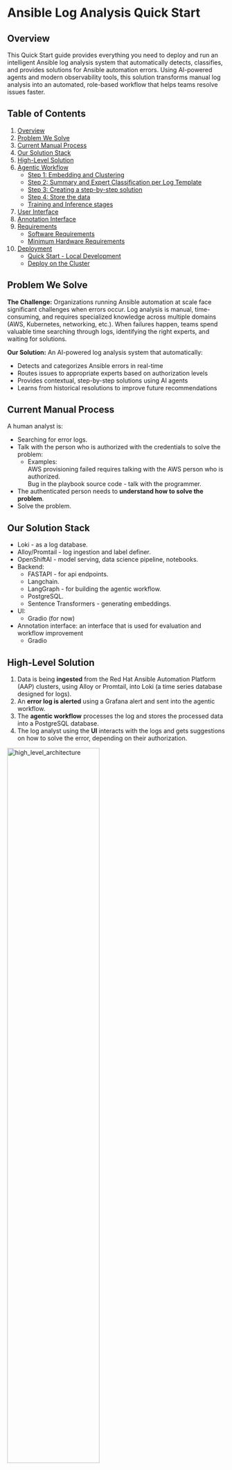# Ansible Log Analysis Quick Start

## Overview

This Quick Start guide provides everything you need to deploy and run an intelligent Ansible log analysis system that automatically detects, classifies, and provides solutions for Ansible automation errors. Using AI-powered agents and modern observability tools, this solution transforms manual log analysis into an automated, role-based workflow that helps teams resolve issues faster.

## Table of Contents

1. [Overview](#overview)
2. [Problem We Solve](#problem-we-solve)
3. [Current Manual Process](#current-manual-process)
4. [Our Solution Stack](#our-solution-stack)
5. [High-Level Solution](#high-level-solution)
6. [Agentic Workflow](#agentic-workflow)
   - [Step 1: Embedding and Clustering](#step-1-embedding-and-clustering)
   - [Step 2: Summary and Expert Classification per Log Template](#step-2-summary-and-expert-classification-per-log-template)
   - [Step 3: Creating a step-by-step solution](#step-3-creating-a-step-by-step-solution)
   - [Step 4: Store the data](#step-4-store-the-data)
   - [Training and Inference stages](#training-and-inference-stages)
7. [User Interface](#user-interface)
8. [Annotation Interface](#annotation-interface)
9. [Requirements](#requirements)
   - [Software Requirements](#software-requirements)
   - [Minimum Hardware Requirements](#minimum-hardware-requirements)
10. [Deployment](#deployment)
    - [Quick Start - Local Development](#quick-start---local-development)
    - [Deploy on the Cluster](#deploy-on-the-cluster)

## Problem We Solve

**The Challenge:** Organizations running Ansible automation at scale face significant challenges when errors occur. Log analysis is manual, time-consuming, and requires specialized knowledge across multiple domains (AWS, Kubernetes, networking, etc.). When failures happen, teams spend valuable time searching through logs, identifying the right experts, and waiting for solutions.

**Our Solution:** An AI-powered log analysis system that automatically:
- Detects and categorizes Ansible errors in real-time
- Routes issues to appropriate experts based on authorization levels
- Provides contextual, step-by-step solutions using AI agents
- Learns from historical resolutions to improve future recommendations

## Current Manual Process

A human analyst is:

* Searching for error logs.  
* Talk with the person who is authorized with the credentials to solve the problem:  
  * Examples:   
    AWS provisioning failed requires talking with the AWS person who is authorized.  
    Bug in the playbook source code \- talk with the programmer.  
* The authenticated person needs to **understand how to solve the problem**.  
* Solve the problem.

## Our Solution Stack

* Loki \- as a log database.  
* Alloy/Promtail \- log ingestion and label definer.  
* OpenShiftAI \- model serving, data science pipeline, notebooks.  
* Backend:  
  * FASTAPI \- for api endpoints.  
  * Langchain.  
  * LangGraph \- for building the agentic workflow.  
  * PostgreSQL.  
  * Sentence Transformers \- generating embeddings.  
* UI:  
  * Gradio (for now)  
* Annotation interface: an interface that is used for evaluation and workflow improvement  
  * Gradio

## High-Level Solution

1. Data is being **ingested** from the Red Hat Ansible Automation Platform (AAP) clusters, using Alloy or Promtail, into Loki (a time series database designed for logs).  
2. An **error log is alerted** using a Grafana alert and sent into the agentic workflow.  
3. The **agentic workflow** processes the log and stores the processed data into a PostgreSQL database.  
4. The log analyst using the **UI** interacts with the logs and gets suggestions on how to solve the error, depending on their authorization. 

<img src="figures/high_level_architecture.png" alt="high_level_architecture" style="width:65%;">

## Agentic Workflow:

<img src="figures/workflow.png" alt="Workflow" style="width:65%;">

### Step 1: Embedding and Clustering

Many logs are generated from the same log template. To group them, we embed a subset of each log, then cluster all the embeddings into groups. Each group represents a log template. For example, let’s look at the following three logs:

```
1. error: user id 10 already exits.
2. error: user id 15 already exits.
3. error: password of user itayk is wrong.
```

As we can see here, logs 1 and 2 are from the same template, and we want to group them together.

Then the user will be able to filter by templates.

### Step 2: Summary and Expert Classification per Log Template

For each log template, create a summary of the log and classify it by authorization.  
For example, an analyst who has AWS authentication will filter by their authorization and will see only relevant error summaries in the UI.

### Step 3: Creating a step-by-step solution 

We will have a router that will determine if we need more context to solve the problem or if the log error alone is sufficient to generate the step-by-step solution.  
If we need more context, we will spin up an agent that will accumulate context as needed by using the following:

* **Loki MCP**, which is able to query the log database for additional log context.  
* **RAG** for retrieving an error cheat sheet of already solved questions.  
* **Ansible MCP** for obtaining code source data to suggest a better solution.

### Step 4: Store the data

* Store a payload of the generated values for each log in a PostgreSQL database.

### Training and Inference stages

Currently, the **only difference** between the training and inference stages is the clustering algorithm.

#### Training

Train the clustering algorithm to cluster the logs by log-template.

#### Inference 

Load the trained clustering model.

## User Interface

* Each expert selects their rule, dependent on their authorization. Current rules are:  
  * Kubernetes / OpenShift Cluster Admins  
  * DevOps / CI/CD Engineers (Ansible \+ Automation Platform)  
  * Networking / Security Engineers  
  * System Administrators / OS Engineers  
  * Application Developers / GitOps / Platform Engineers  
  * Identity & Access Management (IAM) Engineers  
  * Other / Miscellaneous  
* Each expert can filter by labels (cluster\_name, log\_file\_name, …)  
* A summary of each log is listed to the expert, the expert can click on the log summary and view the whole log, and a step-by-step solution, timestamp, and labels

<img src="figures/experts_option.png" alt="Experts Option" style="width:40%;">

After selecting the authorization class "expert":

<img src="figures/ui_view.png" alt="UI View" style="width:65%;">

<img src="figures/step-by-step.png" alt="Step-by-step Solution" style="width:65%;">

## Annotation Interface

For improving our agentic workflow, context PDFs, and other context we need to understand the errors. To do so, we have a data annotation interface for annotating Ansible error log pipeline outputs,  
Where we see the agentic workflow:

* **Input** of the left (error log)  
* **Outputs** in the center (summary, and step-by-step solution)  
* **Annotation window** on the right.

See the interface below:

<img src="figures/anotation_interface.png" alt="Annotation Interface" style="width:65%;">

## Requirements

### Software Requirements

#### For Production Cluster Deployment
- **OpenShift Cluster** <TODO add version>
- **Helm** <TODO add version>
- **oc CLI** (for OpenShift)


### Minimum Hardware Requirements

#### Production Cluster Environment

<TODO>


#### Scalability Considerations

<TODO>
- **GPU** for faster embedding.


## Deployment

The Ansible Log Monitor can be deployed in multiple environments depending on your needs. Choose the deployment method that best fits your requirements:

### Quick Start - Local Development

For development and testing, you can run all services locally using the provided Makefile:

#### Prerequisites
- Docker and Docker Compose
- Python 3.12+ with `uv` package manager
- Make (for running deployment commands)

#### Deploy Locally

Follow these steps to set up and run the Ansible Log Monitor on your local development environment:

**1. Clone and Setup Repository**
```bash
# Clone the repository
git clone <repository-url>
cd ansible-logs

# Install Python dependencies using uv
uv sync
```

**2. Configure Environment Variables**
```bash
# Copy the environment template and configure your settings
cp .env.example .env

# Edit .env with your API keys and configuration:
# - OPENAI_API_ENDPOINT: VLLM (OpenAI) compitable endpoint
# - OPENAI_API_TOKEN: your token to the endpoint
# - OPENAI_MODEL: Model to use (e.g., Granite-3.3-8B-Instruct	)
# - LANGSMITH_API_KEY: Optional, for LangSmith tracing
```

**3. Start All Services**
```bash
# Run the complete training pipeline
make local/run-whole-training-pipeline

# Launch all services in the background
make local/start

# Perform status check to see which services are running
make local/status

# Stop all services when done
make local/stop
```

**Additional Commands**
```bash
# Restart all services
make local/restart

# View all available local commands
make local/help
```

### Deploy on the Cluster

For production environments, deploy using Helm charts to OpenShift:

#### Prerequisites
- OpenShift cluster
- Helm 3.x
- oc configured for your cluster

#### Quick Deploy to OpenShift
```bash
# Deploy to specific namespace
make helm/deploy NAMESPACE=alm-prod

```

#### Production Configuration
```bash
# Deploy with production settings
helm upgrade --install alm ./deploy/helm/ansible-log-monitor \
  --set backend.replicas=3 \
  --set backend.ingress.enabled=true \
  --set backend.ingress.hosts[0].host=alm.yourdomain.com \
  --set postgres.persistence.size=50Gi
```

#### OpenShift Management Commands
```bash
make helm/help                    # Show all helm commands
make helm/status                  # Check deployment status
make helm/logs-backend           # View backend application logs
make helm/port-forward-backend   # Port forward to access backend locally
make helm/uninstall             # Remove the deployment
```
